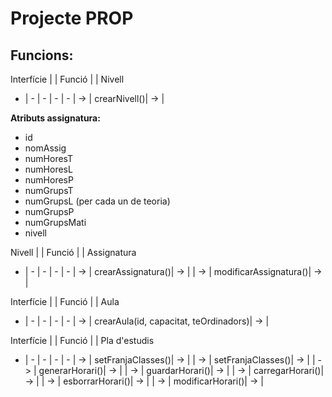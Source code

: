 # Projecte PROP

## Funcions:

Interfície | | Funció | | Nivell
- | - | - | - | -
 | -> |  crearNivell()| -> | 


**Atributs assignatura:**
- id
- nomAssig
- numHoresT
- numHoresL
- numHoresP
- numGrupsT
- numGrupsL (per cada un de teoria)
- numGrupsP
- numGrupsMati
- nivell


Nivell | | Funció | | Assignatura
- | - | - | - | -
| -> |  crearAssignatura()| -> |
| -> |  modificarAssignatura()| -> |

Interfície | | Funció | | Aula
- | - | - | - | -
| -> |  crearAula(id, capacitat, teOrdinadors)| -> |

Interfície | | Funció | | Pla d'estudis
- | - | - | - | -
| -> |  setFranjaClasses()| -> |
| -> |  setFranjaClasses()| -> |
| -> |  generarHorari()| -> |
| -> |  guardarHorari()| -> |
| -> |  carregarHorari()| -> |
| -> |  esborrarHorari()| -> |
| -> |  modificarHorari()| -> |
